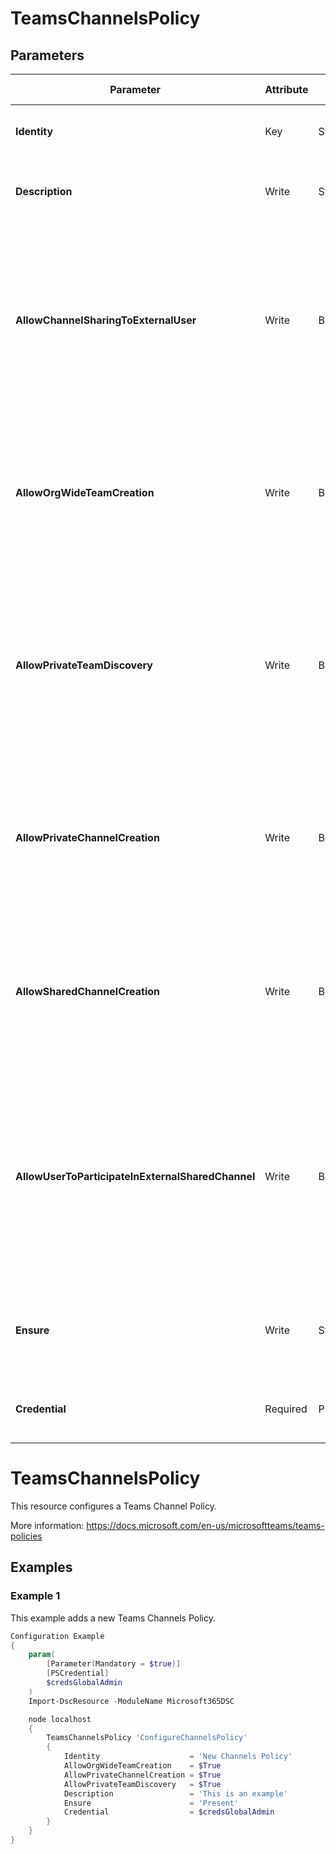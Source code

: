 ﻿# TeamsChannelsPolicy

## Parameters

| Parameter | Attribute | DataType | Description | Allowed Values |
| --- | --- | --- | --- | --- |
| **Identity** | Key | String | Identity of the Teams Channel Policy. ||
| **Description** | Write | String | Description of the Teams Channel Policy. ||
| **AllowChannelSharingToExternalUser** | Write | Boolean | Determines whether a user is allowed to share a shared channel with an external user. Set this to TRUE to allow. Set this FALSE to prohibit. ||
| **AllowOrgWideTeamCreation** | Write | Boolean | Determines whether a user is allowed to create an org-wide team. Set this to TRUE to allow. Set this FALSE to prohibit. ||
| **AllowPrivateTeamDiscovery** | Write | Boolean | Determines whether a user is allowed to discover private teams in suggestions and search results. Set this to TRUE to allow. Set this FALSE to prohibit. ||
| **AllowPrivateChannelCreation** | Write | Boolean | Determines whether a user is allowed to create a private channel. Set this to TRUE to allow. Set this FALSE to prohibit. ||
| **AllowSharedChannelCreation** | Write | Boolean | Determines whether a user is allowed to create a shared channel. Set this to TRUE to allow. Set this FALSE to prohibit. ||
| **AllowUserToParticipateInExternalSharedChannel** | Write | Boolean | Determines whether a user is allowed to participate in a shared channel that has been shared by an external user. Set this to TRUE to allow. Set this FALSE to prohibit. ||
| **Ensure** | Write | String | Present ensures the policy exists, absent ensures it is removed. |Present, Absent|
| **Credential** | Required | PSCredential | Credentials of the Teams Global Admin ||


# TeamsChannelsPolicy

This resource configures a Teams Channel Policy.

More information: https://docs.microsoft.com/en-us/microsoftteams/teams-policies

## Examples

### Example 1

This example adds a new Teams Channels Policy.

```powershell
Configuration Example
{
    param(
        [Parameter(Mandatory = $true)]
        [PSCredential]
        $credsGlobalAdmin
    )
    Import-DscResource -ModuleName Microsoft365DSC

    node localhost
    {
        TeamsChannelsPolicy 'ConfigureChannelsPolicy'
        {
            Identity                    = 'New Channels Policy'
            AllowOrgWideTeamCreation    = $True
            AllowPrivateChannelCreation = $True
            AllowPrivateTeamDiscovery   = $True
            Description                 = 'This is an example'
            Ensure                      = 'Present'
            Credential                  = $credsGlobalAdmin
        }
    }
}
```

